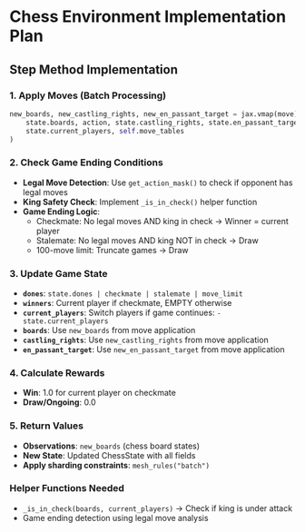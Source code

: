 # Chess Environment Implementation Plan

## Step Method Implementation

### 1. Apply Moves (Batch Processing)
```python
new_boards, new_castling_rights, new_en_passant_target = jax.vmap(move)(
    state.boards, action, state.castling_rights, state.en_passant_target, 
    state.current_players, self.move_tables
)
```

### 2. Check Game Ending Conditions
- **Legal Move Detection**: Use `get_action_mask()` to check if opponent has legal moves
- **King Safety Check**: Implement `_is_in_check()` helper function
- **Game Ending Logic**:
  - Checkmate: No legal moves AND king in check → Winner = current player
  - Stalemate: No legal moves AND king NOT in check → Draw
  - 100-move limit: Truncate games → Draw

### 3. Update Game State
- **`dones`**: `state.dones | checkmate | stalemate | move_limit`
- **`winners`**: Current player if checkmate, EMPTY otherwise
- **`current_players`**: Switch players if game continues: `-state.current_players`
- **`boards`**: Use `new_boards` from move application
- **`castling_rights`**: Use `new_castling_rights` from move application
- **`en_passant_target`**: Use `new_en_passant_target` from move application

### 4. Calculate Rewards
- **Win**: 1.0 for current player on checkmate
- **Draw/Ongoing**: 0.0

### 5. Return Values
- **Observations**: `new_boards` (chess board states)
- **New State**: Updated ChessState with all fields
- **Apply sharding constraints**: `mesh_rules("batch")`

### Helper Functions Needed
- `_is_in_check(boards, current_players)` → Check if king is under attack
- Game ending detection using legal move analysis 